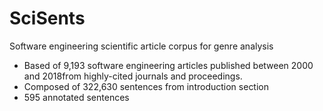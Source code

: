 # SciSents
Software engineering scientific article corpus for genre analysis

- Based of 9,193 software engineering articles published between 2000 and 2018from highly-cited journals and proceedings.
- Composed of 322,630 sentences from introduction section
- 595 annotated sentences


